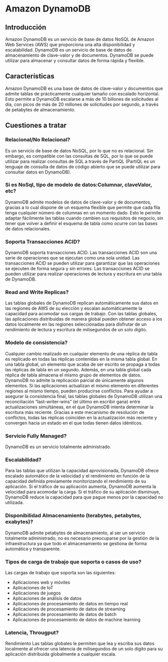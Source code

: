 # Amazon DynamoDB

## Introducción

Amazon DynamoDB es un servicio de base de datos NoSQL de Amazon Web Services (AWS) que proporciona una alta disponibilidad y escalabilidad. DynamoDB es un servicio de base de datos de almacenamiento de clave-valor y de documentos. DynamoDB se puede utilizar para almacenar y consultar datos de forma rápida y flexible.

## Características

Amazon DynamoDB es una base de datos de clave-valor y documentos que admite tablas de prácticamente cualquier tamaño con escalado horizontal. Esto permite a DynamoDB escalarse a más de 10 billones de solicitudes al día, con picos de más de 20 millones de solicitudes por segundo, a través de petabytes de almacenamiento.


## Cuestiones a tratar

### Relacional/No Relacional?

Es un servicio de base de datos NoSQL, por lo que no es relacional. Sin embargo, es compatible con las consultas de SQL, por lo que se puede utilizar para realizar consultas de SQL a través de PartiQL (PartiQL es un lenguaje de consulta de datos de código abierto que se puede utilizar para consultar datos en DynamoDB).

### Si es NoSql, tipo de modelo de datos:Columnar, claveValor, etc?

DynamoDB admite modelos de datos de clave-valor y de documentos, gracias a lo cual dispone de un esquema flexible que permite que cada fila tenga cualquier número de columnas en un momento dado. Esto le permite adaptar fácilmente las tablas cuando cambien sus requisitos de negocio, sin tener que volver a definir el esquema de tabla como ocurre con las bases de datos relacionales.

### Soporta Transacciones ACID?

DynamoDB soporta transacciones ACID. Las transacciones ACID son una serie de operaciones que se ejecutan como una sola unidad. Las transacciones ACID se pueden utilizar para garantizar que las operaciones se ejecuten de forma segura y sin errores. Las transacciones ACID se pueden utilizar para realizar operaciones de lectura y escritura en una tabla de DynamoDB.

### Read and Write Replicas?

Las tablas globales de DynamoDB replican automáticamente sus datos en las regiones de AWS de su elección y escalan automáticamente la capacidad para acomodar sus cargas de trabajo. Con las tablas globales, las aplicaciones distribuidas de manera global pueden obtener acceso a los datos localmente en las regiones seleccionadas para disfrutar de un rendimiento de lectura y escritura de milisegundos de un solo dígito.

### Modelo de consistencia?

Cualquier cambio realizado en cualquier elemento de una réplica de tabla es replicado en todas las réplicas contenidas en la misma tabla global. En una tabla global, un elemento que acaba de ser escrito se propaga a todas las réplicas de tabla en un segundo. Además, en una tabla global cada réplica de tabla almacena el mismo grupo de elementos de datos. DynamoDB no admite la replicación parcial de únicamente algunos elementos. Si las aplicaciones actualizan el mismo elemento en diferentes regiones al mismo tiempo, pueden producirse conflictos. Para ayudar a asegurar la consistencia final, las tablas globales de DynamoDB utilizan una reconciliación “last-writer-wins” (el último en escribir gana) entre actualizaciones simultáneas, en el que DynamoDB intenta determinar la escritura más reciente. Gracias a este mecanismo de resolución de conflictos, todas las réplicas coinciden en la actualización más reciente y convergen hacia un estado en el que todas tienen datos idénticos.

### Servicio Fully Managed?

DynamoDB es un servicio totalmente administrado.

### Escalabilidad?

Para las tablas que utilizan la capacidad aprovisionada, DynamoDB ofrece escalado automático de la velocidad y el rendimiento en función de la capacidad definida previamente monitorizando el rendimiento de su aplicación. Si el tráfico de su aplicación aumenta, DynamoDB aumenta la velocidad para acomodar la carga. Si el tráfico de su aplicación disminuye, DynamoDB reduce la capacidad para que pague menos por la capacidad no utilizada.

### Disponibilidad Almacenamiento (terabytes, petabytes, exabytes)?

DynamoDB admite petabytes de almacenamiento, al ser un servicio totalmente administrado, no es necesario preocuparse por la gestión de la infraestructura ya que todo el almacenamiento se gestiona de forma automática y transparente.

### Tipos de carga de trabajo que soporta o casos de uso?

Las cargas de trabajo que soporta son las siguientes:

* Aplicaciones web y móviles
* Aplicaciones de IoT
* Aplicaciones de juegos
* Aplicaciones de análisis de datos
* Aplicaciones de procesamiento de datos en tiempo real
* Aplicaciones de procesamiento de datos de streaming
* Aplicaciones de procesamiento de datos de batch
* Aplicaciones de procesamiento de datos de machine learning

### Latencia, Througput?

Rendimiento
Las tablas globales le permiten que lea y escriba sus datos localmente al ofrecer una latencia de milisegundos de un solo dígito para su aplicación distribuida globalmente a cualquier escala.
